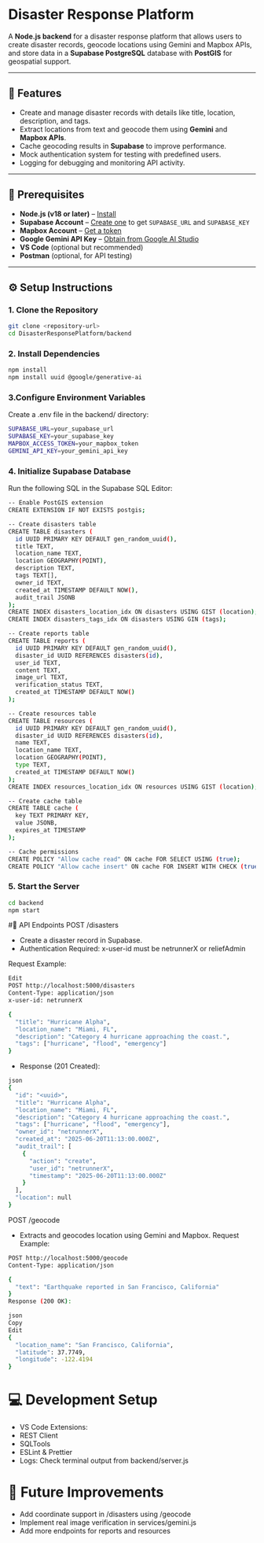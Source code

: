 # Disaster Response Platform

A **Node.js backend** for a disaster response platform that allows users to create disaster records, geocode locations using Gemini and Mapbox APIs, and store data in a **Supabase PostgreSQL** database with **PostGIS** for geospatial support.

---

## 🌟 Features

- Create and manage disaster records with details like title, location, description, and tags.
- Extract locations from text and geocode them using **Gemini** and **Mapbox APIs**.
- Cache geocoding results in **Supabase** to improve performance.
- Mock authentication system for testing with predefined users.
- Logging for debugging and monitoring API activity.

---

## 🔧 Prerequisites

- **Node.js (v18 or later)** – [Install](https://nodejs.org)
- **Supabase Account** – [Create one](https://supabase.com) to get `SUPABASE_URL` and `SUPABASE_KEY`
- **Mapbox Account** – [Get a token](https://mapbox.com)
- **Google Gemini API Key** – [Obtain from Google AI Studio](https://aistudio.google.com/)
- **VS Code** (optional but recommended)
- **Postman** (optional, for API testing)

---

## ⚙️ Setup Instructions

### 1. Clone the Repository

```bash
git clone <repository-url>
cd DisasterResponsePlatform/backend
```
### 2. Install Dependencies
```bash
npm install
npm install uuid @google/generative-ai
```
### 3.Configure Environment Variables
Create a .env file in the backend/ directory:
```bash
SUPABASE_URL=your_supabase_url
SUPABASE_KEY=your_supabase_key
MAPBOX_ACCESS_TOKEN=your_mapbox_token
GEMINI_API_KEY=your_gemini_api_key
```
### 4. Initialize Supabase Database
Run the following SQL in the Supabase SQL Editor:
```bash
-- Enable PostGIS extension
CREATE EXTENSION IF NOT EXISTS postgis;

-- Create disasters table
CREATE TABLE disasters (
  id UUID PRIMARY KEY DEFAULT gen_random_uuid(),
  title TEXT,
  location_name TEXT,
  location GEOGRAPHY(POINT),
  description TEXT,
  tags TEXT[],
  owner_id TEXT,
  created_at TIMESTAMP DEFAULT NOW(),
  audit_trail JSONB
);
CREATE INDEX disasters_location_idx ON disasters USING GIST (location);
CREATE INDEX disasters_tags_idx ON disasters USING GIN (tags);

-- Create reports table
CREATE TABLE reports (
  id UUID PRIMARY KEY DEFAULT gen_random_uuid(),
  disaster_id UUID REFERENCES disasters(id),
  user_id TEXT,
  content TEXT,
  image_url TEXT,
  verification_status TEXT,
  created_at TIMESTAMP DEFAULT NOW()
);

-- Create resources table
CREATE TABLE resources (
  id UUID PRIMARY KEY DEFAULT gen_random_uuid(),
  disaster_id UUID REFERENCES disasters(id),
  name TEXT,
  location_name TEXT,
  location GEOGRAPHY(POINT),
  type TEXT,
  created_at TIMESTAMP DEFAULT NOW()
);
CREATE INDEX resources_location_idx ON resources USING GIST (location);

-- Create cache table
CREATE TABLE cache (
  key TEXT PRIMARY KEY,
  value JSONB,
  expires_at TIMESTAMP
);

-- Cache permissions
CREATE POLICY "Allow cache read" ON cache FOR SELECT USING (true);
CREATE POLICY "Allow cache insert" ON cache FOR INSERT WITH CHECK (true);
```
### 5. Start the Server
```bash
cd backend
npm start
```
#📡 API Endpoints
POST /disasters
- Create a disaster record in Supabase.
- Authentication Required: x-user-id must be netrunnerX or reliefAdmin

Request Example:
```bash
Edit
POST http://localhost:5000/disasters
Content-Type: application/json
x-user-id: netrunnerX

{
  "title": "Hurricane Alpha",
  "location_name": "Miami, FL",
  "description": "Category 4 hurricane approaching the coast.",
  "tags": ["hurricane", "flood", "emergency"]
}
```
- Response (201 Created):
```bash
json
{
  "id": "<uuid>",
  "title": "Hurricane Alpha",
  "location_name": "Miami, FL",
  "description": "Category 4 hurricane approaching the coast.",
  "tags": ["hurricane", "flood", "emergency"],
  "owner_id": "netrunnerX",
  "created_at": "2025-06-20T11:13:00.000Z",
  "audit_trail": [
    {
      "action": "create",
      "user_id": "netrunnerX",
      "timestamp": "2025-06-20T11:13:00.000Z"
    }
  ],
  "location": null
}
```
POST /geocode
- Extracts and geocodes location using Gemini and Mapbox.
Request Example:
```bash
POST http://localhost:5000/geocode
Content-Type: application/json

{
  "text": "Earthquake reported in San Francisco, California"
}
Response (200 OK):

json
Copy
Edit
{
  "location_name": "San Francisco, California",
  "latitude": 37.7749,
  "longitude": -122.4194
}
```


# 💻 Development Setup
- VS Code Extensions:
- REST Client
- SQLTools
- ESLint & Prettier
- Logs: Check terminal output from backend/server.js

# 🔮 Future Improvements
- Add coordinate support in /disasters using /geocode
- Implement real image verification in services/gemini.js
- Add more endpoints for reports and resources



